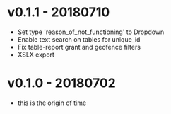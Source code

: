 # v0.1.1 - 20180710

* Set type 'reason_of_not_functioning' to Dropdown
* Enable text search on tables for unique_id
* Fix table-report grant and geofence filters
* XSLX export

# v0.1.0 - 20180702

* this is the origin of time
